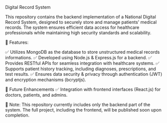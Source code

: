 Digital Record System

This repository contains the backend implementation of a National Digital Record System, designed to securely store and manage patients' medical records.
The system ensures efficient data access for healthcare professionals while maintaining high security standards and scalability.

🔹 Features:

✅ Utilizes MongoDB as the database to store unstructured medical records informations.
✅ Developed using Node.js & Express.js for a backend.
✅ Provides RESTful APIs for seamless integration with healthcare systems.
✅ Supports patient history tracking, including diagnoses, prescriptions, and test results.
✅ Ensures data security & privacy through authentication (JWT) and encryption mechanisms (bcryptjs).

🔹 Future Enhancements
✅  Integration with frontend interfaces (React.js) for doctors, patients, and admins.

📌 Note: This repository currently includes only the backend part of the system. The full project, including the frontend, will be published soon upon completion. 
